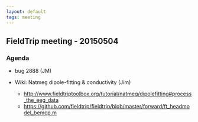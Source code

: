 ```yaml
---
layout: default
tags: meeting
---
```



## FieldTrip meeting - 20150504

### Agenda

*  bug 2888 (JM)

*  Wiki: Natmeg dipole-fitting & conductivity (Jim) 
    * http://www.fieldtriptoolbox.org/tutorial/natmeg/dipolefitting#process_the_eeg_data
    * https://github.com/fieldtrip/fieldtrip/blob/master/forward/ft_headmodel_bemcp.m


